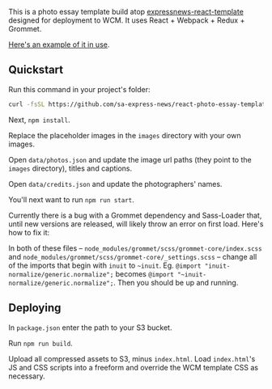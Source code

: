 This is a photo essay template build atop [expressnews-react-template](https://github.com/sa-express-news/expressnews-react-template) designed for deployment to WCM. It uses React + Webpack + Redux + Grommet.

[Here's an example of it in use](http://www.expressnews.com/scott-deem-firefighter-san-antonio-photo-essay/).

## Quickstart

Run this command in your project's folder:

```sh
curl -fsSL https://github.com/sa-express-news/react-photo-essay-template/archive/master.tar.gz | tar -xz --strip-components=1
```

Next, `npm install`.

Replace the placeholder images in the `images` directory with your own images.

Open `data/photos.json` and update the image url paths (they point to the `images` directory), titles and captions.

Open `data/credits.json` and update the photographers' names.

You'll next want to run `npm run start`.

Currently there is a bug with a Grommet dependency and Sass-Loader that, until new versions are released, will likely throw an error on first load. Here's how to fix it:

In both of these files – `node_modules/grommet/scss/grommet-core/index.scss` and `node_modules/grommet/scss/grommet-core/_settings.scss` – change all of the imports that begin with `inuit` to `~inuit`. Eg. `@import "inuit-normalize/generic.normalize";` becomes `@import "~inuit-normalize/generic.normalize";`. Then you should be up and running.

## Deploying

In `package.json` enter the path to your S3 bucket.

Run `npm run build`.

Upload all compressed assets to S3, minus `index.html`. Load `index.html`'s JS and CSS scripts into a freeform and override the WCM template CSS as necessary.